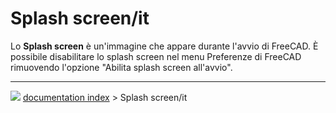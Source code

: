 # Splash screen/it
Lo **Splash screen** è un\'immagine che appare durante l\'avvio di FreeCAD. È possibile disabilitare lo splash screen nel menu Preferenze di FreeCAD rimuovendo l\'opzione \"Abilita splash screen all\'avvio\".



---
![](images/Button_right.svg) [documentation index](../README.md) > Splash screen/it
